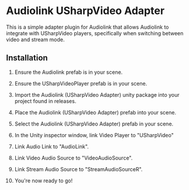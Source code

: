 # Audiolink USharpVideo Adapter

This is a simple adapter plugin for Audiolink that allows Audiolink to integrate with USharpVideo players, specifically when switching between video and stream mode.

## Installation

1. Ensure the Audiolink prefab is in your scene.
2. Ensure the USharpVideoPlayer prefab is in your scene.

3. Import the Audiolink (USharpVideo Adapter) unity package into your project found in releases.
4. Place the Audiolink (USharpVideo Adapter) prefab into your scene.
5. Select the Audiolink (USharpVideo Adapter) prefab in your scene.

6. In the Unity inspector window, link Video Player to "USharpVideo"
7. Link Audio Link to "AudioLink".
8. Link Video Audio Source to "VideoAudioSource".
9. Link Stream Audio Source to "StreamAudioSourceR".
10. You're now ready to go!

